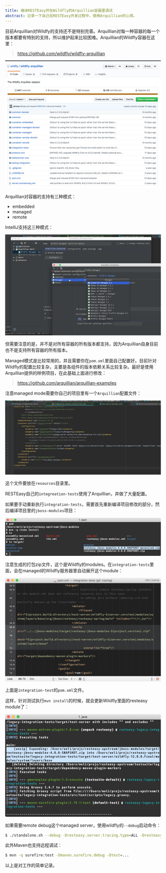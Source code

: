 ```yaml
---
title: 编译RESTEasy并在Wildfly的Arquillian容器里调试
abstract: 记录一下自己在RESTEasy开发过程中，使用Arquillian的心得。
---
```




目前Arquillian对Wildfy的支持还不是特别完善。Arquillian对每一种容器的每一个版本都要有特别的支持，所以维护起来比较困难。Arquillian的Wildfly容器在这里：

> https://github.com/wildfly/wildfly-arquillian

![](https://raw.githubusercontent.com/liweinan/blogpicbackup/master/data/0c2165c7bc3ff64ffc1b6c3de10f5671.8a4219bbf7874d92985c53643b09a4fd.jpeg)

Arquillian对容器的支持有三种模式：

- embedded
- managed
- remote

IntelliJ支持这三种模式：

![](https://raw.githubusercontent.com/liweinan/blogpicbackup/master/data/4bd7d5dd9ef9d611a44cb014165d7260.9bac60fe53e7417a9ad5b5bd305f267b.jpeg)

但需要注意的是，并不是对所有容器的所有版本都支持，因为Arquillian自身目前也不是支持所有容器的所有版本。

Managed模式是比较常用的，并且需要你在`pom.xml`里面自己配置好。目前针对Wildfly的配置比较复杂，主要是各组件的版本依赖关系比较复杂。最好是使用Arquillian提供的样例项目，在此基础上面进行修改：

> https://github.com/arquillian/arquillian-examples

注意managed mode需要你自己的项目里有一个`Arquillian`配置文件：

![](https://raw.githubusercontent.com/liweinan/blogpicbackup/master/data/e5bc39df7b9367ff01d128dee20d1db2.6aa2d1991a544c1ea96669e345913d18.jpeg)

这个文件要放在`resources`目录里。

RESTEasy自己的`integreation-tests`使用了Arquillian，并做了大量配置。

如果要手动重新执行`integration-tests`，需要首先重新编译项目修改的部分，然后编译项目里的`jboss-modules`项目：

![](https://raw.githubusercontent.com/liweinan/blogpicbackup/master/data/7db840decef015df4f336506de5fae02.354df4ecf6d74c3b872128ba455dbf37.jpeg)

注意生成的打包zip文件，这个是Wildfly的modules。在`integration-tests`里面，会在managed的Wildfly服务器里自动展开这个module：

![](https://raw.githubusercontent.com/liweinan/blogpicbackup/master/data/978bbc8e27144c063b498eda64b9206a.810b4f6759f847ee9bc1fc8079a5a6c5.jpeg)

上面是`integration-test`的`pom.xml`文件。

这样，针对测试执行`mvn install`的时候，就会更新Wildfly里面的resteasy module了：

![](https://raw.githubusercontent.com/liweinan/blogpicbackup/master/data/91311a13008bc64e3762fe0f8772d060.336259280bfe493bba807c15fe175cd9.jpeg)

如果需要remote debug这个managed server，使用wildfly的`--debug`启动命令：

```bash
$ ./standalone.sh --debug -Dresteasy.server.tracing.type=ALL -Dresteasy.server.tracing.threshold=VERBOSE
```

此外Maven也支持远程调试：

```bash
$ mvn -q surefire:test -Dmaven.surefire.debug -Dtest=...
```

以上是对工作的简单记录。



